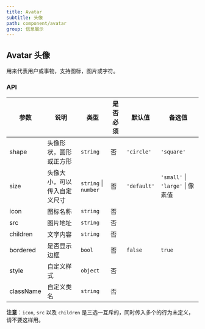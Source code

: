 ```yaml
---
title: Avatar
subtitle: 头像
path: component/avatar
group: 信息展示
---
```


## Avatar 头像

用来代表用户或事物，支持图标，图片或字符。

### API

| 参数     |   说明             | 类型     |   是否必须  | 默认值        | 备选值        |
| ---------| ----------------- | ------  | -------- | -------------|----------------- |
| shape    | 头像形状，圆形或正方形 | `string` | 否 | `'circle'` | `'square'` |
| size     | 头像大小，可以传入自定义尺寸  | `string` \| `number` | 否 | `'default'` | `'small'` \| `'large'` \| 像素值 |
| icon    | 图标名称   | `string`  | 否  | | |
| src     | 图片地址    | `string` | 否 | | |
| children  | 文字内容  | `string` | 否 | | |
| bordered  | 是否显示边框 | `bool` | 否 | `false` | `true` |
| style   | 自定义样式  | `object` | 否 | | |
| className    | 自定义类名     |  `string`    |  否 |           |             |

**注意**：`icon`, `src` 以及 `children` 是三选一互斥的，同时传入多个的行为未定义，请不要这样用。
